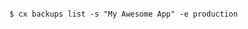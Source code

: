 <!-- layout:code post: backups_example -->

```

$ cx backups list -s "My Awesome App" -e production

```
